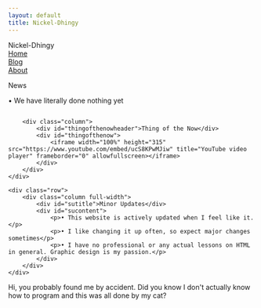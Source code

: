```yaml
---
layout: default
title: Nickel-Dhingy
---
```


<div id="header">
    Nickel-Dhingy
    <div id="navbar">
        <a href="{{ '/' | relative_url }}">Home</a>
    </div>
    <div id="navbar2">
        <a href="{{ '/blog/' | relative_url }}">Blog</a>
    </div>
    <div id="navbar3">
        <a href="{{ '/about/' | relative_url }}">About</a>
    </div>
</div>

<div id="motn">
    <p></p>
</div>

<script src="{{ '/MotN.js' | relative_url }}"></script>

<div id="container">
    <div class="row">
        <div class="column">
            <div id="newstitle">News</div>
            <div id="newscontent">
                <p>• We have literally done nothing yet</p>
            </div>
        </div>

        <div class="column">
            <div id="thingofthenowheader">Thing of the Now</div>
            <div id="thingofthenow">
                <iframe width="100%" height="315" src="https://www.youtube.com/embed/ucS8KPwMJiw" title="YouTube video player" frameborder="0" allowfullscreen></iframe>
            </div>
        </div>
    </div>

    <div class="row">
        <div class="column full-width">
            <div id="sutitle">Minor Updates</div>
            <div id="sucontent">
                <p>• This website is actively updated when I feel like it.</p>
                <p>• I like changing it up often, so expect major changes sometimes</p>
                <p>• I have no professional or any actual lessons on HTML in general. Graphic design is my passion.</p>
            </div>
        </div>
    </div>
</div>

<div id="footer">
    Hi, you probably found me by accident. Did you know I don't actually know how to program and this was all done by my cat?
</div>
